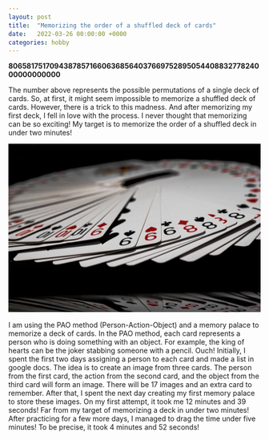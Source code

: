 ```yaml
---
layout: post
title:  "Memorizing the order of a shuffled deck of cards"
date:   2022-03-26 00:00:00 +0000
categories: hobby
---
```


**80658175170943878571660636856403766975289505440883277824000000000000**

The number above represents the possible permutations of a single deck of cards. So, at first, it might seem impossible to memorize a shuffled deck of cards. However, there is a trick to this madness. And after memorizing my first deck, I fell in love with the process. I never thought that memorizing can be so exciting! My target is to memorize the order of a shuffled deck in under two minutes!

![Cards by Jarosław Kwoczała](/assets/images/cards.jpg)

I am using the PAO method (Person-Action-Object) and a memory palace to memorize a deck of cards. In the PAO method, each card represents a person who is doing something with an object. For example, the king of hearts can be the joker stabbing someone with a pencil. Ouch! 
Initially, I spent the first two days assigning a person to each card and made a list in google docs. The idea is to create an image from three cards. The person from the first card, the action from the second card, and the object from the third card will form an image. There will be 17 images and an extra card to remember. After that, I spent the next day creating my first memory palace to store these images. 
On my first attempt, it took me 12 minutes and 39 seconds! Far from my target of memorizing a deck in under two minutes! After practicing for a few more days, I managed to drag the time under five minutes! To be precise, it took 4 minutes and 52 seconds!

